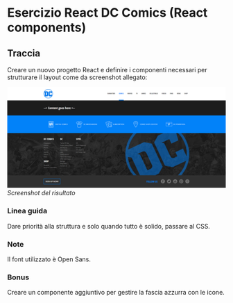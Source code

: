 # Esercizio React DC Comics (React components)

## Traccia
Creare un nuovo progetto React e definire i componenti necessari per strutturare il layout come da screenshot allegato:

![Screenshot del risultato](./mockups/dc-comics-empty-layout.png "Screenshot del risultato")
*Screenshot del risultato*

### Linea guida
Dare priorità alla struttura e solo quando tutto è solido, passare al CSS.

### Note
Il font utilizzato è Open Sans.

### Bonus
Creare un componente aggiuntivo per gestire la fascia azzurra con le icone.